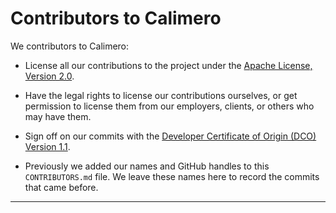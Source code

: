 # Contributors to Calimero

[Apache license]: https://www.apache.org/licenses/LICENSE-2.0
[DCO]: https://developercertificate.org/

We contributors to Calimero:

- License all our contributions to the project under the [Apache License,
  Version 2.0][Apache license].

- Have the legal rights to license our contributions ourselves, or get
  permission to license them from our employers, clients, or others who may have
  them.

- Sign off on our commits with the [Developer Certificate of Origin (DCO)
  Version 1.1][DCO].

- Previously we added our names and GitHub handles to this `CONTRIBUTORS.md`
  file. We leave these names here to record the commits that came before.

---
